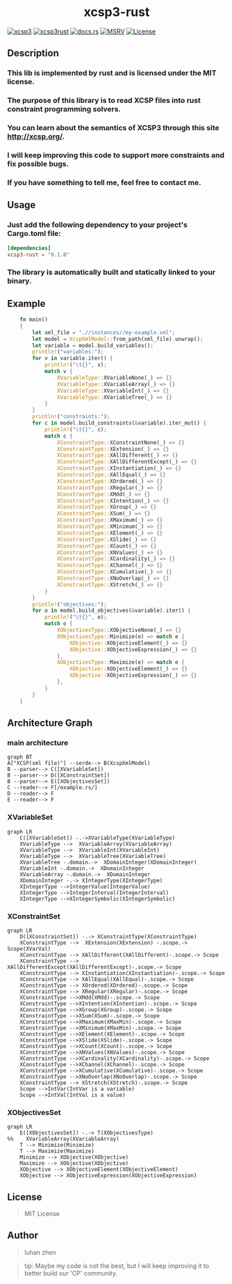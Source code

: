
<h1 > <div style="text-align: center;"><b>xcsp3-rust </b></div>  </h1>

[//]: # ([![Crate]&#40;https://img.shields.io/crates/v/quick-xml.svg&#41;]&#40;https://crates.io/crates/quick-xml&#41;)

[![xcsp3](https://img.shields.io/badge/xcsp3-red)](http://xcsp.org)
[![xcsp3rust](https://img.shields.io/badge/xcsp3_rust-8A2BE2)](https://github.com/luhanzhen/xcsp3-rust)
[![docs.rs](https://docs.rs/xcsp3-rust/badge.svg)](https://docs.rs/xcsp3-rust)
[![MSRV](https://img.shields.io/badge/rustc-1.70.0-90c541.svg)](https://blog.rust-lang.org/2023/06/01/Rust-1.70.0.html)
[![License](https://img.shields.io/badge/License-_MIT-blue)](https://github.com/luhanzhen/xcsp3-rust/LICENSE)


## Description
### This lib is implemented by rust and is licensed under the MIT license. 
### The purpose of this library is to read XCSP files into rust constraint programming solvers.
### You can learn about the semantics of XCSP3 through this site http://xcsp.org/.
### I will keep improving this code to support more constraints and fix possible bugs.
### If you have something to tell me, feel free to contact me.


## Usage

### Just add the following dependency to your project's Cargo.toml file:

```toml
[dependencies]
xcsp3-rust = "0.1.0"
```

### The library is automatically built and statically linked to your binary.

## Example

```rust
    fn main()
    {
        let xml_file = ".//instances//my-example.xml";
        let model = XcspXmlModel::from_path(xml_file).unwrap();
        let variable = model.build_variables();
        println!("variables:");
        for v in variable.iter() {
            println!("\t{}", v);
            match v {
                XVariableType::XVariableNone(_) => {}
                XVariableType::XVariableArray(_) => {}
                XVariableType::XVariableInt(_) => {}
                XVariableType::XVariableTree(_) => {}
            }
        }
        println!("constraints:");
        for c in model.build_constraints(&variable).iter_mut() {
            println!("\t{}", c);
            match c {
                XConstraintType::XConstraintNone(_) => {}
                XConstraintType::XExtension(_) => {}
                XConstraintType::XAllDifferent(_) => {}
                XConstraintType::XAllDifferentExcept(_) => {}
                XConstraintType::XInstantiation(_) => {}
                XConstraintType::XAllEqual(_) => {}
                XConstraintType::XOrdered(_) => {}
                XConstraintType::XRegular(_) => {}
                XConstraintType::XMdd(_) => {}
                XConstraintType::XIntention(_) => {}
                XConstraintType::XGroup(_) => {}
                XConstraintType::XSum(_) => {}
                XConstraintType::XMaximum(_) => {}
                XConstraintType::XMinimum(_) => {}
                XConstraintType::XElement(_) => {}
                XConstraintType::XSlide(_) => {}
                XConstraintType::XCount(_) => {}
                XConstraintType::XNValues(_) => {}
                XConstraintType::XCardinality(_) => {}
                XConstraintType::XChannel(_) => {}
                XConstraintType::XCumulative(_) => {}
                XConstraintType::XNoOverlap(_) => {}
                XConstraintType::XStretch(_) => {}
            }
        }
        println!("objectives:");
        for o in model.build_objectives(&variable).iter() {
            println!("\t{}", o);
            match o {
                XObjectivesType::XObjectiveNone(_) => {}
                XObjectivesType::Minimize(e) => match e {
                    XObjective::XObjectiveElement(_) => {}
                    XObjective::XObjectiveExpression(_) => {}
                },
                XObjectivesType::Maximize(e) => match e {
                    XObjective::XObjectiveElement(_) => {}
                    XObjective::XObjectiveExpression(_) => {}
                },
            }
        }
    }
```

## Architecture Graph

### main architecture
```mermaid
graph BT
A["XCSP(xml file)"] --serde--> B(XcspXmlModel)
B --parser--> C([XVariableSet])
B --parser--> D([XConstraintSet])
B --parser--> E([XObjectivesSet])
C --reader--> F[/example.rs/]
D --reader--> F
E --reader--> F

```
### XVariableSet
```mermaid
graph LR
    C([XVariableSet]) -.->XVariableType(XVariableType)
    XVariableType -->  XVariableArray(XVariableArray)
    XVariableType -->  XVariableInt(XVariableInt)
    XVariableType -->  XVariableTree(XVariableTree)
    XVariableTree -.domain.->  XDomainInteger(XDomainInteger)
    XVariableInt -.domain.->  XDomainInteger
    XVariableArray -.domain.->  XDomainInteger
    XDomainInteger -.-> XIntegerType(XIntegerType)
    XIntegerType -->IntegerValue(IntegerValue)
    XIntegerType -->IntegerInterval(IntegerInterval)
    XIntegerType -->XIntegerSymbolic(XIntegerSymbolic)

```
### XConstraintSet
```mermaid
graph LR
    D([XConstraintSet]) -.-> XConstraintType(XConstraintType)
    XConstraintType -->  XExtension(XExtension) -.scope.-> Scope(XVarVal)
    XConstraintType --> XAllDifferent(XAllDifferent)-.scope.-> Scope
    XConstraintType --> XAllDifferentExcept(XAllDifferentExcept)-.scope.-> Scope
    XConstraintType --> XInstantiation(XInstantiation)-.scope.-> Scope
    XConstraintType --> XAllEqual(XAllEqual)-.scope.-> Scope
    XConstraintType --> XOrdered(XOrdered)-.scope.-> Scope
    XConstraintType --> XRegular(XRegular)-.scope.-> Scope
    XConstraintType -->XMdd(XMdd)-.scope.-> Scope
    XConstraintType -->XIntention(XIntention)-.scope.-> Scope
    XConstraintType -->XGroup(XGroup)-.scope.-> Scope
    XConstraintType -->XSum(XSum)-.scope.-> Scope
    XConstraintType -->XMaximum(XMaxMin)-.scope.-> Scope
    XConstraintType -->XMinimum(XMaxMin)-.scope.-> Scope
    XConstraintType -->XElement(XElement)-.scope.-> Scope
    XConstraintType -->XSlide(XSlide)-.scope.-> Scope
    XConstraintType -->XCount(XCount)-.scope.-> Scope
    XConstraintType -->XNValues(XNValues)-.scope.-> Scope
    XConstraintType -->XCardinality(XCardinality)-.scope.-> Scope
    XConstraintType -->XChannel(XChannel)-.scope.-> Scope
    XConstraintType -->XCumulative(XCumulative)-.scope.-> Scope
    XConstraintType -->XNoOverlap(XNoOverlap)-.scope.-> Scope
    XConstraintType --> XStretch(XStretch)-.scope.-> Scope
    Scope -->IntVar(IntVar is a variable)
    Scope -->IntVal(IntVal is a value)
```
### XObjectivesSet
```mermaid
graph LR
    E([XObjectivesSet]) -.-> T(XObjectivesType)
%%    XVariableArray(XVariableArray)
    T --> Minimize(Minimize)
    T --> Maximize(Maximize)
    Minimize --> XObjective(XObjective)
    Maximize --> XObjective(XObjective)
    XObjective --> XObjectiveElement(XObjectiveElement)
    XObjective --> XObjectiveExpression(XObjectiveExpression)
```

## License
> MIT License

## Author
> luhan zhen

> tip: Maybe my code is not the best, but I will keep improving it to better build our 'CP' community.


